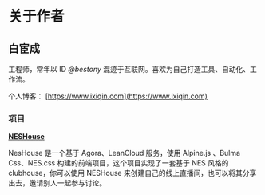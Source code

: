 # 关于作者


## 白宦成

工程师，常年以 ID *@bestony* 混迹于互联网。喜欢为自己打造工具、自动化、工作流。

个人博客： [https://www.ixiqin.com](https://www.ixiqin.com)

### 项目

[**NESHouse**](https://github.com/bestony/neshouse)

NesHouse 是一个基于 Agora、LeanCloud 服务，使用 Alpine.js 、Bulma Css、NES.css 构建的前端项目，这个项目实现了一套基于 NES 风格的 clubhouse，你可以使用 NESHouse 来创建自己的线上直播间，也可以将其分享出去，邀请别人一起参与讨论。